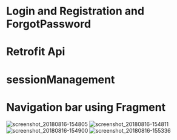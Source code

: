 # Login and Registration and ForgotPassword 
# Retrofit Api
# sessionManagement
# Navigation bar using Fragment 
![screenshot_20180816-154805](https://user-images.githubusercontent.com/42333878/44203358-43c00e00-a16c-11e8-9d6a-7c63d72288f7.png)
![screenshot_20180816-154811](https://user-images.githubusercontent.com/42333878/44203356-43277780-a16c-11e8-9eaf-1e04030109cb.png)
![screenshot_20180816-154900](https://user-images.githubusercontent.com/42333878/44203357-43277780-a16c-11e8-84ae-f1730633e49c.png)
![screenshot_20180816-155336](https://user-images.githubusercontent.com/42333878/44203482-b4ffc100-a16c-11e8-92a6-fe7535ffbbfb.png)

